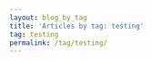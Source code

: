 ```yaml
---
layout: blog_by_tag
title: 'Articles by tag: testing'
tag: testing
permalink: /tag/testing/
---
```

